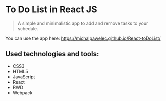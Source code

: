 # To Do List in React JS

> A simple and minimalistic app to add and remove tasks to your schedule.

You can use the app here: https://michalpawelec.github.io/React-toDoList/

## Used technologies and tools:
* CSS3
* HTML5
* JavaScript
* React
* RWD
* Webpack
